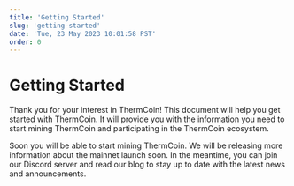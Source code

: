 ```yaml
---
title: 'Getting Started'
slug: 'getting-started'
date: 'Tue, 23 May 2023 10:01:58 PST'
order: 0
---
```


# Getting Started

Thank you for your interest in ThermCoin! This document will help you get started with ThermCoin. It will provide you with the information you need to start mining ThermCoin and participating in the ThermCoin ecosystem.

Soon you will be able to start mining ThermCoin. We will be releasing more information about the mainnet launch soon. In the meantime, you can join our Discord server and read our blog to stay up to date with the latest news and announcements.